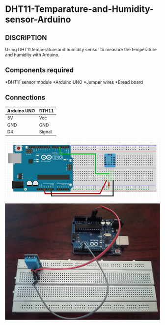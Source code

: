 # DHT11-Temparature-and-Humidity-sensor-Arduino 


## DISCRIPTION 
Using DHT11 temperature and humidity sensor to measure the temperature and humidity with Arduino. 

## Components required  
*DHT11 sensor module 
*Arduino UNO 
*Jumper wires 
*Bread board 

## Connections 
Arduino UNO |  DTH11 
-----------|------------- 
5V     |    Vcc 
GND    |    GND 
D4     |    Signal 
![DHT11 Arduino connections.png](https://github.com/akashsjjan/DHT11-Temparature-and-Humidity-sensor-Arduino/blob/main/DHT11%20Arduino%20connections.png)

![DHT11 arduino circuit.jpg](https://github.com/akashsjjan/DHT11-Temparature-and-Humidity-sensor-Arduino/blob/main/DHT11%20arduino%20circuit.jpg)
